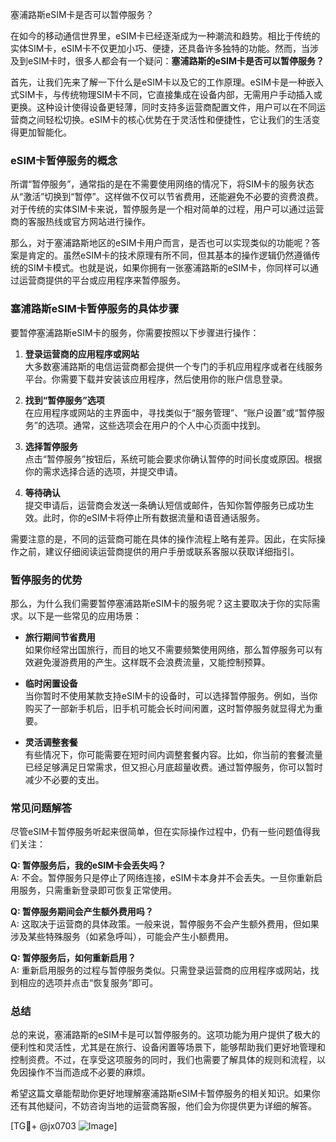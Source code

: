塞浦路斯eSIM卡是否可以暂停服务？

在如今的移动通信世界里，eSIM卡已经逐渐成为一种潮流和趋势。相比于传统的实体SIM卡，eSIM卡不仅更加小巧、便捷，还具备许多独特的功能。然而，当涉及到eSIM卡时，很多人都会有一个疑问：**塞浦路斯的eSIM卡是否可以暂停服务？**

首先，让我们先来了解一下什么是eSIM卡以及它的工作原理。eSIM卡是一种嵌入式SIM卡，与传统物理SIM卡不同，它直接集成在设备内部，无需用户手动插入或更换。这种设计使得设备更轻薄，同时支持多运营商配置文件，用户可以在不同运营商之间轻松切换。eSIM卡的核心优势在于灵活性和便捷性，它让我们的生活变得更加智能化。

### eSIM卡暂停服务的概念

所谓“暂停服务”，通常指的是在不需要使用网络的情况下，将SIM卡的服务状态从“激活”切换到“暂停”。这样做不仅可以节省费用，还能避免不必要的资费浪费。对于传统的实体SIM卡来说，暂停服务是一个相对简单的过程，用户可以通过运营商的客服热线或官方网站进行操作。

那么，对于塞浦路斯地区的eSIM卡用户而言，是否也可以实现类似的功能呢？答案是肯定的。虽然eSIM卡的技术原理有所不同，但其基本的操作逻辑仍然遵循传统的SIM卡模式。也就是说，如果你拥有一张塞浦路斯的eSIM卡，你同样可以通过运营商提供的平台或应用程序来暂停服务。

### 塞浦路斯eSIM卡暂停服务的具体步骤

要暂停塞浦路斯eSIM卡的服务，你需要按照以下步骤进行操作：

1. **登录运营商的应用程序或网站**  
   大多数塞浦路斯的电信运营商都会提供一个专门的手机应用程序或者在线服务平台。你需要下载并安装该应用程序，然后使用你的账户信息登录。

2. **找到“暂停服务”选项**  
   在应用程序或网站的主界面中，寻找类似于“服务管理”、“账户设置”或“暂停服务”的选项。通常，这些选项会在用户的个人中心页面中找到。

3. **选择暂停服务**  
   点击“暂停服务”按钮后，系统可能会要求你确认暂停的时间长度或原因。根据你的需求选择合适的选项，并提交申请。

4. **等待确认**  
   提交申请后，运营商会发送一条确认短信或邮件，告知你暂停服务已成功生效。此时，你的eSIM卡将停止所有数据流量和语音通话服务。

需要注意的是，不同的运营商可能在具体的操作流程上略有差异。因此，在实际操作之前，建议仔细阅读运营商提供的用户手册或联系客服以获取详细指引。

### 暂停服务的优势

那么，为什么我们需要暂停塞浦路斯eSIM卡的服务呢？这主要取决于你的实际需求。以下是一些常见的应用场景：

- **旅行期间节省费用**  
  如果你经常出国旅行，而目的地又不需要频繁使用网络，那么暂停服务可以有效避免漫游费用的产生。这样既不会浪费流量，又能控制预算。

- **临时闲置设备**  
  当你暂时不使用某款支持eSIM卡的设备时，可以选择暂停服务。例如，当你购买了一部新手机后，旧手机可能会长时间闲置，这时暂停服务就显得尤为重要。

- **灵活调整套餐**  
  有些情况下，你可能需要在短时间内调整套餐内容。比如，你当前的套餐流量已经足够满足日常需求，但又担心月底超量收费。通过暂停服务，你可以暂时减少不必要的支出。

### 常见问题解答

尽管eSIM卡暂停服务听起来很简单，但在实际操作过程中，仍有一些问题值得我们关注：

**Q: 暂停服务后，我的eSIM卡会丢失吗？**  
A: 不会。暂停服务只是停止了网络连接，eSIM卡本身并不会丢失。一旦你重新启用服务，只需重新登录即可恢复正常使用。

**Q: 暂停服务期间会产生额外费用吗？**  
A: 这取决于运营商的具体政策。一般来说，暂停服务不会产生额外费用，但如果涉及某些特殊服务（如紧急呼叫），可能会产生小额费用。

**Q: 暂停服务后，如何重新启用？**  
A: 重新启用服务的过程与暂停服务类似。只需登录运营商的应用程序或网站，找到相应的选项并点击“恢复服务”即可。

### 总结

总的来说，塞浦路斯的eSIM卡是可以暂停服务的。这项功能为用户提供了极大的便利性和灵活性，尤其是在旅行、设备闲置等场景下，能够帮助我们更好地管理和控制资费。不过，在享受这项服务的同时，我们也需要了解具体的规则和流程，以免因操作不当而造成不必要的麻烦。

希望这篇文章能帮助你更好地理解塞浦路斯eSIM卡暂停服务的相关知识。如果你还有其他疑问，不妨咨询当地的运营商客服，他们会为你提供更为详细的解答。

[TG💪+ @jx0703 ![Image](https://github.com/user-attachments/assets/dbca1d08-cadb-493c-b0ec-ad6f7a83f270)]